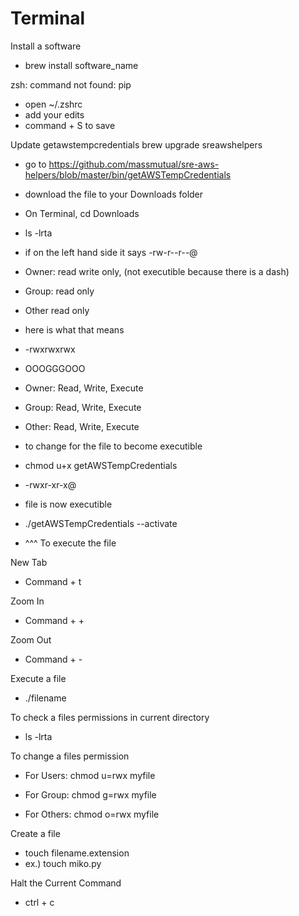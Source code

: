# Terminal

Install a software
* brew install software_name

zsh: command not found: pip
  * open ~/.zshrc
  * add your edits
  * command + S to save
  
Update getawstempcredentials
brew upgrade sreawshelpers


* go to https://github.com/massmutual/sre-aws-helpers/blob/master/bin/getAWSTempCredentials
* download the file to your Downloads folder
* On Terminal, cd Downloads
* ls -lrta
* if on the left hand side it says -rw-r--r--@ 
* Owner: read write only, (not executible because there is a dash)
* Group: read only
* Other read only

* here is what that means

* -rwxrwxrwx
*  OOOGGGOOO
 
* Owner: Read, Write, Execute
* Group: Read, Write, Execute
* Other: Read, Write, Execute
 
* to change for the file to become executible
 
* chmod u+x getAWSTempCredentials
 
* -rwxr-xr-x@ 
 
*  file is now executible
 
*  ./getAWSTempCredentials --activate
 
*  ^^^ To execute the file
 
  New Tab
  * Command + t
  
  Zoom In
  * Command + +
  
  Zoom Out
  * Command + -
  
  
  Execute a file
  
 *  ./filename
  
  To check a files permissions in current directory
  
  * ls -lrta
  
  To change a files permission
  
  * For Users: chmod u=rwx myfile               
  
  * For Group: chmod g=rwx myfile
  
  * For Others: chmod o=rwx myfile
  
  Create a file
  * touch filename.extension
  * ex.) touch miko.py


Halt the Current Command
* ctrl + c
  
  
  
  
  
